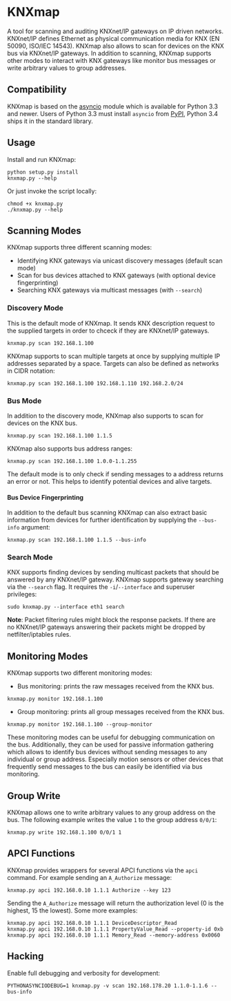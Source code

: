 # KNXmap

A tool for scanning and auditing KNXnet/IP gateways on IP driven networks. KNXnet/IP defines Ethernet as physical communication media for KNX (EN 50090, ISO/IEC 14543). KNXmap also allows to scan for devices on the KNX bus via KNXnet/IP gateways. In addition to scanning, KNXmap supports other modes to interact with KNX gateways like monitor bus messages or write arbitrary values to group addresses.

## Compatibility

KNXmap is based on the [asyncio](https://docs.python.org/3/library/asyncio.html) module which is available for Python 3.3 and newer. Users of Python 3.3 must install `asyncio` from [PyPI](https://pypi.python.org/pypi), Python 3.4 ships it in the standard library.

## Usage

Install and run KNXmap:

```
python setup.py install
knxmap.py --help
```

Or just invoke the script locally:

```
chmod +x knxmap.py
./knxmap.py --help
```

## Scanning Modes

KNXmap supports three different scanning modes:

* Identifying KNX gateways via unicast discovery messages (default scan mode)
* Scan for bus devices attached to KNX gateways (with optional device fingerprinting)
* Searching KNX gateways via multicast messages (with `--search`)

### Discovery Mode

This is the default mode of KNXmap. It sends KNX description request to the supplied targets in order to chceck if they are KNXnet/IP gateways.

```
knxmap.py scan 192.168.1.100
```

KNXmap supports to scan multiple targets at once by supplying multiple IP addresses separated by a space. Targets can also be defined as networks in CIDR notation:

```
knxmap.py scan 192.168.1.100 192.168.1.110 192.168.2.0/24
```

### Bus Mode

In addition to the discovery mode, KNXmap also supports to scan for devices on the KNX bus.

```
knxmap.py scan 192.168.1.100 1.1.5
```

KNXmap also supports bus address ranges:

```
knxmap.py scan 192.168.1.100 1.0.0-1.1.255
```

The default mode is to only check if sending messages to a address returns an error or not. This helps to identify potential devices and alive targets.

#### Bus Device Fingerprinting

In addition to the default bus scanning KNXmap can also extract basic information from devices for further identification by supplying the `--bus-info` argument:

```
knxmap.py scan 192.168.1.100 1.1.5 --bus-info
```

### Search Mode

KNX supports finding devices by sending multicast packets that should be answered by any KNXnet/IP gateway. KNXmap supports gateway searching via the `--search` flag. It requires the `-i`/`--interface` and superuser privileges:

```
sudo knxmap.py --interface eth1 search 
```

**Note**: Packet filtering rules might block the response packets. If there are no KNXnet/IP gateways answering their packets might be dropped by netfilter/iptables rules.

## Monitoring Modes

KNXmap supports two different monitoring modes:

* Bus monitoring: prints the raw messages received from the KNX bus.

```
knxmap.py monitor 192.168.1.100
```

* Group monitoring: prints all group messages received from the KNX bus.

```
knxmap.py monitor 192.168.1.100 --group-monitor
```

These monitoring modes can be useful for debugging communication on the bus. Additionally, they can be used for passive information gathering which allows to identify bus devices without sending messages to any individual or group address. Especially motion sensors or other devices that frequently send messages to the bus can easily be identified via bus monitoring.

## Group Write

KNXmap allows one to write arbitrary values to any group address on the bus. The following example writes the value `1` to the group address `0/0/1`:

```
knxmap.py write 192.168.1.100 0/0/1 1
```

## APCI Functions

KNXmap provides wrappers for several APCI functions via the `apci` command. For example sending an `A_Authorize` message:

```
knxmap.py apci 192.168.0.10 1.1.1 Authorize --key 123
```

Sending the `A_Authorize` message will return the authorization level (0 is the highest, 15 the lowest). Some more examples:

```
knxmap.py apci 192.168.0.10 1.1.1 DeviceDescriptor_Read
knxmap.py apci 192.168.0.10 1.1.1 PropertyValue_Read --property-id 0xb
knxmap.py apci 192.168.0.10 1.1.1 Memory_Read --memory-address 0x0060
```

## Hacking

Enable full debugging and verbosity for development:

```
PYTHONASYNCIODEBUG=1 knxmap.py -v scan 192.168.178.20 1.1.0-1.1.6 --bus-info
```
